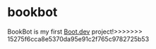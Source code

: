 # bookbot

BookBot is my first [Boot.dev](https://www.boot.dev) project!>>>>>>> 15275f6cca8e5370da95e91c2f765c9782725b53
